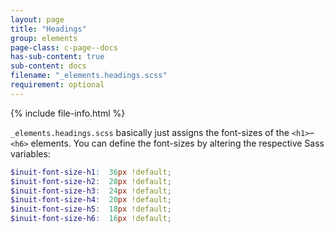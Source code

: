 ```yaml
---
layout: page
title: "Headings"
group: elements
page-class: c-page--docs
has-sub-content: true
sub-content: docs
filename: "_elements.headings.scss"
requirement: optional
---
```


{% include file-info.html %}

`_elements.headings.scss` basically just assigns the font-sizes of the `<h1>`–`<h6>` elements. You can define the font-sizes by altering the respective Sass variables:

```scss
$inuit-font-size-h1:  36px !default;
$inuit-font-size-h2:  28px !default;
$inuit-font-size-h3:  24px !default;
$inuit-font-size-h4:  20px !default;
$inuit-font-size-h5:  18px !default;
$inuit-font-size-h6:  16px !default;
```
